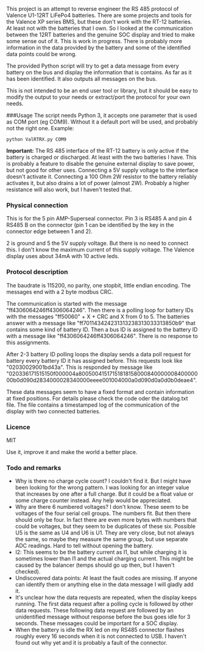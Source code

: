 This project is an attempt to reverse engineer the RS 485 protocol of Valence U1-12RT LiFePo4 batteries. There are some
projects and tools for the Valence XP series BMS, but these don't work with the RT-12 batteries. At least not with the
batteries that I own. So I looked at the communication between the 12RT batteries and the genuine SOC display and tried to make
some sense out of it. This is work in progress. There is probably more information in the data provided by the battery
 and some of the identified data points could be wrong. 

The provided Python script will try to get a data message from every battery on the bus and display the information that
is contains. As far as it has been identified. It also outputs all messages on the bus.

This is not intended to be an end user tool or library, but it should be easy to modify the output to your needs or
extract/port the protocol for your own needs.     

###Usage
The script needs Python 3, it accepts one parameter that is used as COM port (eg COM9). Without it a default port will 
be used, and probably not the right one. Example:

`python ValRTRX.py COM9`

**Important:** The RS 485 interface of the RT-12 battery is only active if the battery is charged or discharged. At least
with the two batteries I have. This is probably a feature to disable the genuine external display to save power, but not good
for other uses. Connecting a 5V supply voltage to the interface doesn't activate it. Connecting a 100 Ohm 2W resistor to
the battery reliably activates it, but also drains a lot of power (almost 2W). Probably a higher resistance will also 
work, but I haven't tested that.

### Physical connection
This is for the 5 pin AMP-Superseal connector. Pin 3 is RS485 A and pin 4 RS485 B on the connector (pin 1 can be identified by the key in the connector edge between 1 and 2). 

2 is ground and 5 the 5V supply voltage. But there is no need to connect this. I don't know the maximum current of this supply voltage. The Valence display uses about 34mA with 10 active leds.      

### Protocol description
The baudrate is 115200, no parity, one stopbit, little endian encoding. The messages end with a 2 byte modbus CRC.

The communication is started with the message "ff4306064246ff4306064246". Then there is a polling loop for battery IDs
 with the messages "ff50060" + X + CRC and X from 0 to 5. The batteries answer with a message like "ff701143424231313238313033313850b9" that 
contains
some kind of battery ID. Then a bus ID is assigned to the battery ID with a message like "ff4306064246ff4306064246".
 There is no response to this assignments.

After 2-3 battery ID polling loops the display sends a data poll request for battery every battery ID it has assigned
  before. This requests look like "02030029001bd43a". This is responded by message like "020336171515150f000004a8005004151715181815800084000000840000000b0d090d2834000028340000eeee001004000a0d090d0a0d0b0deae4".
  
These data messages seem to have a fixed format and contain information at fixed positions. For details please check the
 code oder the datalog.txt file. The file contains a timestamped log of the communication of the display with two 
 connected batteries.    

### Licence
MIT

Use it, improve it and make the world a better place.

### Todo and remarks
* Why is there no charge cycle count? I couldn't find it. But I might have been looking for the wrong pattern. I was looking for an integer value that increases by one after a full charge. But it could be a float value or some charge counter instead. Any help would be appreciated.     
* Why are there 6 numbered voltages? I don't know. These seem to be voltages of the four serial cell groups. The 
numbers fit. But then there should only be four. In fact there are even more bytes with numbers that could be voltages, 
but they seem to be duplicates of these six. Possible U5 is the same as U4 and U6 is U1. They are very close, but not 
always the same, so maybe they measure the same group, but use separate ADC readings. Hard to tell without opening the battery.
* I2: This seems to be the battery current as I1, but while charging it is sometimes lower than I1 and the actual charging current. This might be caused by the balancer (temps should go up then, but I haven't checked).    
* Undiscovered data points: At least the fault codes are missing. If anyone can identify them or anything else in the 
data message I will gladly add it. 
* It's unclear how the data requests are repeated, when the display keeps running. The first data request after a polling 
cycle is followed by other data requests. These following data request are followed by an unidentified message without 
 response before the bus goes idle for 3 seconds. These messages could be important for a SOC display.     
* When the battery is idle the RX led on my RS485 connector flashes roughly every 16 seconds when it is not connected to 
USB. I haven't found out why yet and it is probably a fault of the connector.     